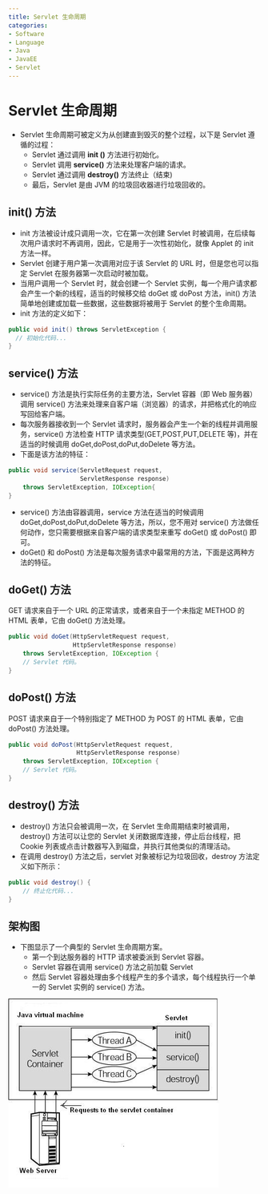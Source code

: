 ```yaml
---
title: Servlet 生命周期
categories:
- Software
- Language
- Java
- JavaEE
- Servlet
---
```

# Servlet 生命周期

- Servlet 生命周期可被定义为从创建直到毁灭的整个过程，以下是 Servlet 遵循的过程：
    - Servlet 通过调用 **init ()** 方法进行初始化。
    - Servlet 调用 **service()** 方法来处理客户端的请求。
    - Servlet 通过调用 **destroy()** 方法终止（结束)
    - 最后，Servlet 是由 JVM 的垃圾回收器进行垃圾回收的。

## init() 方法

- init 方法被设计成只调用一次，它在第一次创建 Servlet 时被调用，在后续每次用户请求时不再调用，因此，它是用于一次性初始化，就像 Applet 的 init 方法一样。
- Servlet 创建于用户第一次调用对应于该 Servlet 的 URL 时，但是您也可以指定 Servlet 在服务器第一次启动时被加载。
- 当用户调用一个 Servlet 时，就会创建一个 Servlet 实例，每一个用户请求都会产生一个新的线程，适当的时候移交给 doGet 或 doPost 方法，init() 方法简单地创建或加载一些数据，这些数据将被用于 Servlet 的整个生命周期。
- init 方法的定义如下：

```java
public void init() throws ServletException {
  // 初始化代码...
}
```

## service() 方法

- service() 方法是执行实际任务的主要方法，Servlet 容器（即 Web 服务器）调用 service() 方法来处理来自客户端（浏览器）的请求，并把格式化的响应写回给客户端。
- 每次服务器接收到一个 Servlet 请求时，服务器会产生一个新的线程并调用服务，service() 方法检查 HTTP 请求类型(GET,POST,PUT,DELETE 等)，并在适当的时候调用 doGet,doPost,doPut,doDelete 等方法。
- 下面是该方法的特征：

```java
public void service(ServletRequest request,
                    ServletResponse response)
    throws ServletException, IOException{
}
```

- service() 方法由容器调用，service 方法在适当的时候调用 doGet,doPost,doPut,doDelete 等方法，所以，您不用对 service() 方法做任何动作，您只需要根据来自客户端的请求类型来重写 doGet() 或 doPost() 即可。
- doGet() 和 doPost() 方法是每次服务请求中最常用的方法，下面是这两种方法的特征。

## doGet() 方法

GET 请求来自于一个 URL 的正常请求，或者来自于一个未指定 METHOD 的 HTML 表单，它由 doGet() 方法处理。

```java
public void doGet(HttpServletRequest request,
                  HttpServletResponse response)
    throws ServletException, IOException {
    // Servlet 代码。
}
```

## doPost() 方法

POST 请求来自于一个特别指定了 METHOD 为 POST 的 HTML 表单，它由 doPost() 方法处理。

```java
public void doPost(HttpServletRequest request,
                   HttpServletResponse response)
    throws ServletException, IOException {
    // Servlet 代码。
}
```

## destroy() 方法

- destroy() 方法只会被调用一次，在 Servlet 生命周期结束时被调用，destroy() 方法可以让您的 Servlet 关闭数据库连接，停止后台线程，把 Cookie 列表或点击计数器写入到磁盘，并执行其他类似的清理活动。
- 在调用 destroy() 方法之后，servlet 对象被标记为垃圾回收，destroy 方法定义如下所示：

```java
public void destroy() {
    // 终止化代码...
}
```

## 架构图

- 下图显示了一个典型的 Servlet 生命周期方案。
    - 第一个到达服务器的 HTTP 请求被委派到 Servlet 容器。
    - Servlet 容器在调用 service() 方法之前加载 Servlet
    - 然后 Servlet 容器处理由多个线程产生的多个请求，每个线程执行一个单一的 Servlet 实例的 service() 方法。

![](https://raw.githubusercontent.com/LuShan123888/Files/main/Pictures/2020-12-10-Servlet-LifeCycle.jpg)